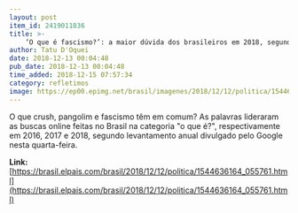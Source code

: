 ```yaml
---
layout: post
item_id: 2419011836
title: >-
    ‘O que é fascismo?’: a maior dúvida dos brasileiros em 2018, segundo o Google
author: Tatu D'Oquei
date: 2018-12-13 00:04:48
pub_date: 2018-12-13 00:04:48
time_added: 2018-12-15 07:57:34
category: refletimos
image: https://ep00.epimg.net/brasil/imagenes/2018/12/12/politica/1544636164_055761_1544636576_rrss_normal.jpg
---
```


O que crush, pangolim e fascismo têm em comum? As palavras lideraram as buscas online feitas no Brasil na categoria "o que é?", respectivamente em 2016, 2017 e 2018, segundo levantamento anual divulgado pelo Google nesta quarta-feira.

**Link:** [https://brasil.elpais.com/brasil/2018/12/12/politica/1544636164_055761.html](https://brasil.elpais.com/brasil/2018/12/12/politica/1544636164_055761.html)

